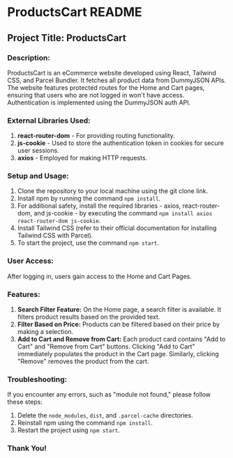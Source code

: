 #  ProductsCart README

## Project Title: ProductsCart

### Description:
ProductsCart is an eCommerce website developed using React, Tailwind CSS, and Parcel Bundler. It fetches all product data from DummyJSON APIs. The website features protected routes for the Home and Cart pages, ensuring that users who are not logged in won't have access. Authentication is implemented using the DummyJSON auth API.

### External Libraries Used:
1. **react-router-dom** - For providing routing functionality.
2. **js-cookie** - Used to store the authentication token in cookies for secure user sessions.
3. **axios** - Employed for making HTTP requests.

### Setup and Usage:
1. Clone the repository to your local machine using the git clone link.
2. Install npm by running the command `npm install`.
3. For additional safety, install the required libraries - axios, react-router-dom, and js-cookie - by executing the command `npm install axios react-router-dom js-cookie`.
4. Install Tailwind CSS (refer to their official documentation for installing Tailwind CSS with Parcel).
5. To start the project, use the command `npm start`.

### User Access:
After logging in, users gain access to the Home and Cart Pages.

### Features:
1. **Search Filter Feature:** On the Home page, a search filter is available. It filters product results based on the provided text.
2. **Filter Based on Price:** Products can be filtered based on their price by making a selection.
3. **Add to Cart and Remove from Cart:** Each product card contains "Add to Cart" and "Remove from Cart" buttons. Clicking "Add to Cart" immediately populates the product in the Cart page. Similarly, clicking "Remove" removes the product from the cart.

### Troubleshooting:
If you encounter any errors, such as "module not found," please follow these steps:
1. Delete the `node_modules`, `dist`, and `.parcel-cache` directories.
2. Reinstall npm using the command `npm install`.
3. Restart the project using `npm start`.

### **Thank You!**